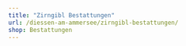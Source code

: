 ```yaml
---
title: "Zirngibl Bestattungen"
url: /diessen-am-ammersee/zirngibl-bestattungen/
shop: Bestattungen
---
```

